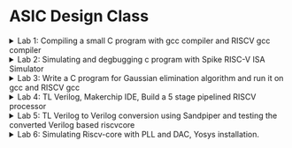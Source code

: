 # ASIC Design Class
<details>
  
<summary>Lab 1: Compiling a small C program with gcc compiler and RISCV gcc compiler </summary>

## Lab 1A: Compiling a C program with gcc compiler, execute it and generate the output.

Write the C code in a file using any text editor and save it as sum1ton.c (source code).

Next, compile the source code using gcc compiler, this will generate the executable code.

Now, run the executable code to see the output.

Following image includes the source code and three commands to execute in terminal in sequence as shown, to generate the output.

![4-final](https://github.com/user-attachments/assets/aee6f573-d616-460f-8f7b-94fd9fad46fd)

## Lab 1B: Compiling a C program with RISCV gcc compiler, execute it, generate the output and compare with the output of Lab 1B.

The next task is to compile the sum1ton.c using RISCV gcc compiler using the command in following image, also to see the assembly code for C program, use the next command.

![1b-obj-dump1](https://github.com/user-attachments/assets/53cb974a-bced-4388-ab5f-b62bd0a68919)


Observe that object code dump generates the following, main function is present at location 10184 and 15 instructions are present in assembly code.

![1b-obj-dump](https://github.com/user-attachments/assets/1266eeb0-1246-483b-802b-da78ad867e37)

Next, try 0fast of RISCV compiler for same C code and observe the object code dump, now the main function is located at 100b0 and number of instructions present is 12.

![1b-obj-dump2-command](https://github.com/user-attachments/assets/6f62164f-66f3-4e5a-8249-0b21a8bd5a2c)

![1b-obj-dump2](https://github.com/user-attachments/assets/7c33319c-1092-4b76-924d-84d49bf7e8b3)

</details>

<details> 
  <summary>Lab 2: Simulating and degbugging c program with Spike RISC-V ISA Simulator </summary>

  ## Lab 2
</details>

<details>
  <summary>Lab 3: Write a C program for Gaussian elimination algorithm and run it on gcc and RISCV gcc </summary>

  ## Lab 3

  ![gauss](https://github.com/user-attachments/assets/fe01afaf-3f2b-4456-a40d-395f784dec01)

  ![gauss1](https://github.com/user-attachments/assets/d5ecafc7-a5fa-4429-aeff-b8996770a61a)

</details>

<details>
  <summary>Lab 4: TL Verilog, Makerchip IDE, Build a 5 stage pipelined RISCV processor </summary>

  ## Lab 4

Implementing a combinational circuit in TLV : Four function calculator using multiplexer

![Calculator](https://github.com/user-attachments/assets/eb6fe03f-6ede-40d0-8891-e71654a95171)

RISCV Block diagram - To be implemented in TLV, blockwise

![riscv-Block_diagram](https://github.com/user-attachments/assets/75ec57fe-8ce8-44a6-9420-d7f8b1a4d36a)

Program Counter

![programcounter](https://github.com/user-attachments/assets/6d40c0d7-7ff1-4188-b3d4-351ad8ad5e39)

Instruction Fetch

![instruction fetch](https://github.com/user-attachments/assets/3b64fcbd-14fe-4529-9671-5f107e60235f)

Instruction Decode

![instruction decode1](https://github.com/user-attachments/assets/c70d0629-28ea-468e-a498-a3183eabe908)

ALU

![alu](https://github.com/user-attachments/assets/c887fa03-efd4-4b3b-a0fb-8199e8871718)


Register Read

![reg_rd](https://github.com/user-attachments/assets/36c042aa-1a80-4095-92b2-2a25dfa68ee5)

Register Write

![reg_wr](https://github.com/user-attachments/assets/be815086-96ed-4599-81e1-173bb7b51b36)

Branching

![branching](https://github.com/user-attachments/assets/d77ccf7a-192a-4b76-ba59-4891b0931dd6)

RISCV implementation, combined cpu using above blocks.

![Diagram](https://github.com/user-attachments/assets/194d1d52-96ab-4a7f-8bd3-7a158e1406f1)

Following shows the clock and reset signals in waveform.

![clk](https://github.com/user-attachments/assets/cf192530-3d34-401d-b0a8-3cb1ffa9853f)

![reset_signal](https://github.com/user-attachments/assets/c21dba93-e09d-4419-bd75-595a3cc0562e)

The final sum getting accumulated with each cycle can be seen as following.

![final sum accumulation](https://github.com/user-attachments/assets/2d354c34-2718-49ac-a8df-572f430dd3ae)

</details>

<details> 
  <summary>Lab 5: TL Verilog to Verilog conversion using Sandpiper and testing the converted Verilog based riscvcore </summary>

  ## Lab 5

In Lab 4, in makerchip, riscvcore is built using TL Verilog, it generates tlv file. The tlv file generated in Lab4 is given to Sandpiper converter to generate verilog code.
In Lab 5, task is to match the output waveforms generated on makerchip and those generated by gtkwave after running testbench.

Following image shows the verilog generated by Sandpiper being compiled by iverilog and output waveform can be seen in next image on gtkwave.
  
![verilog2gtk](https://github.com/user-attachments/assets/d543c283-870b-439a-b0de-f03c10e96ba4)

Clock name is clk_bhu(makechip) and clk_bhu1(gtkwave) and sum can be seen in out which matches the output of makerchip in lab 4 which was generated by TL Verilog riscvcore.
1. Makerchip waveforms - click on image to open in new tab for clear view of waveforms.

Clock signal - clk_bhu

![clk](https://github.com/user-attachments/assets/cf192530-3d34-401d-b0a8-3cb1ffa9853f)

Reset signal

![reset_signal](https://github.com/user-attachments/assets/c21dba93-e09d-4419-bd75-595a3cc0562e)


Final sum
![final sum accumulation](https://github.com/user-attachments/assets/2d354c34-2718-49ac-a8df-572f430dd3ae)

2. gtkwave waveforms - clk_bhu1, out sum
   
!![gtkwave](https://github.com/user-attachments/assets/82550bb5-2acb-463a-af06-02e595b4503d)

</details>

<details> 
  <summary>Lab 6: Simulating Riscv-core with PLL and DAC, Yosys installation. </summary>

  ## Lab 6

  In Lab 5, riscv core was compiled in iverilog and program to sum 1 to 9 was shown working with output seen in gtkwave.
  In lab 6, with riscv core, DAC and PLL are added and the output of sum of numbers can be seen with its analog equivalent.

![output](https://github.com/user-attachments/assets/33a470c5-ba1b-48d6-b750-b452584f728d)

Yosys installation for next lab.
![yosys](https://github.com/user-attachments/assets/f2cab8b4-cb77-4668-823a-aac0e0ba37d3)


  
</details>
